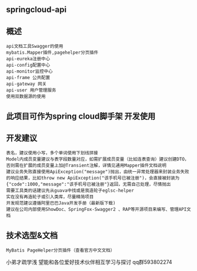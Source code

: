 ## springcloud-api
## 概述
  ```集成的框架有spring cloud，spring boot，spring data jpa,
 api文档工具Swagger的使用
 mybatis.Mapper插件,pagehelper分页插件
 api-eureka注册中心
 api-config配置中心
 api-monitor监控中心
 api-frame 公共配置
 api-gateway 网关
 api-user 用户管理服务
 使用双数据源的使用
```
## 此项目可作为spring cloud脚手架 开发使用

## 开发建议
 ```
表名，建议使用小写，多个单词使用下划线拼接
Model内成员变量建议与表字段数量对应，如需扩展成员变量（比如连表查询）建议创建DTO，否则需在扩展的成员变量上加@Transient注解，详情见通用Mapper插件文档说明
建议业务失败直接使用ApiException("message")抛出，由统一异常处理器来封装业务失败的响应结果，比如throw new ApiException("该手机号已被注册")，会直接被封装为{"code":1000,"message":"该手机号已被注册"}返回，无需自己处理，尽情抛出
需要工具类的话建议先从guava中找或是我造轮子eglsc-helper
实在没有再造轮子或引入类库，尽量精简项目
开发规范建议遵循阿里巴巴Java开发手册（最新版下载)
建议在公司内部使用ShowDoc、SpringFox-Swagger2 、RAP等开源项目来编写、管理API文档
```
## 技术选型&文档

  ```SpringBoot 快速的java开发框架，大大提高程序员的开发效率
  MyBatis PageHelper分页插件（查看官方中文文档）
```

小弟才疏学浅
望能和各位爱好技术伙伴相互学习与探讨
qq群593802274
